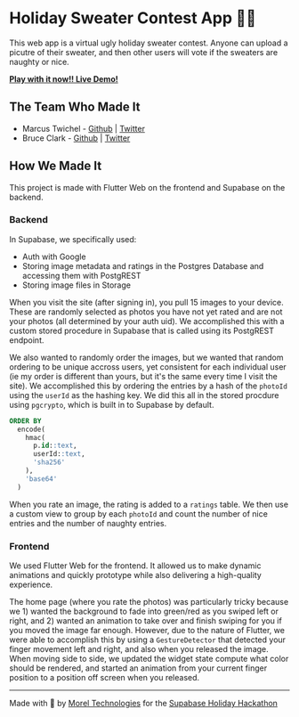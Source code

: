 # Holiday Sweater Contest App 🎄:santa:

This web app is a virtual ugly holiday sweater contest. Anyone can upload a picutre of their sweater, and then other users will vote if the sweaters are naughty or nice.

**[Play with it now!! Live Demo!](https://holidaysweater.app)**

## The Team Who Made It
- Marcus Twichel - [Github](https://github.com/mtwichel) | [Twitter](https://twitter.com/mtwichel)
- Bruce Clark - [Github](https://github.com/bruceclark406) | [Twitter](https://twitter.com/BruceClark406)

## How We Made It
This project is made with Flutter Web on the frontend and Supabase on the backend.

### Backend
In Supabase, we specifically used:
- Auth with Google
- Storing image metadata and ratings in the Postgres Database and accessing them with PostgREST
- Storing image files in Storage


When you visit the site (after signing in), you pull 15 images to your device. These are randomly selected as photos you have not yet rated and are not your photos (all determined by your auth uid). We accomplished this with a custom stored procedure in Supabase that is called using its PostgREST endpoint.

We also wanted to randomly order the images, but we wanted that random ordering to be unique accross users, yet consistent for each individual user (ie my order is different than yours, but it's the same every time I visit the site). We accomplished this by ordering the entries by a hash of the `photoId` using the `userId` as the hashing key. We did this all in the stored procdure using `pgcrypto`, which is built in to Supabase by default.

```sql
ORDER BY
  encode(
    hmac(
      p.id::text,
      userId::text,
      'sha256'
    ),
    'base64'
  )
```

When you rate an image, the rating is added to a `ratings` table. We then use a custom view to group by each `photoId` and count the number of nice entries and the number of naughty entries.

### Frontend
We used Flutter Web for the frontend. It allowed us to make dynamic animations and quickly prototype while also delivering a high-quality experience.

The home page (where you rate the photos) was particularly tricky because we 1) wanted the background to fade into green/red as you swiped left or right, and 2) wanted an animation to take over and finish swiping for you if you moved the image far enough. However, due to the nature of Flutter, we were able to accomplish this by using a `GestureDetector` that detected your finger movement left and right, and also when you released the image. When moving side to side, we updated the widget state compute what color should be rendered, and started an animation from your current finger position to a position off screen when you released.

---
Made with 💙 by [Morel Technologies](https://morel.technology) for the [Supabase Holiday Hackathon](https://www.madewithsupabase.com/holiday-hackdays)

